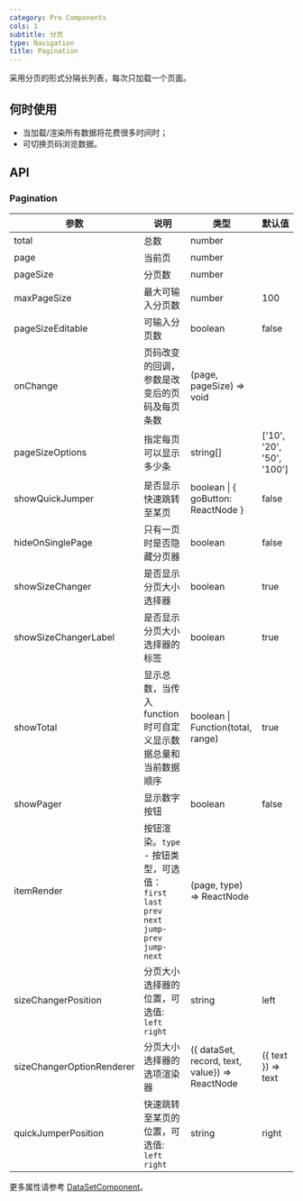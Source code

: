 ```yaml
---
category: Pro Components
cols: 1
subtitle: 分页
type: Navigation
title: Pagination
---
```


采用分页的形式分隔长列表，每次只加载一个页面。

## 何时使用

- 当加载/渲染所有数据将花费很多时间时；
- 可切换页码浏览数据。

## API

### Pagination

| 参数 | 说明 | 类型 | 默认值 |
| --- | --- | --- | --- |
| total | 总数 | number |  |
| page | 当前页 | number |  |
| pageSize | 分页数 | number |  |
| maxPageSize | 最大可输入分页数 | number | 100 |
| pageSizeEditable | 可输入分页数 | boolean | false |
| onChange | 页码改变的回调，参数是改变后的页码及每页条数 | (page, pageSize) => void |  |
| pageSizeOptions | 指定每页可以显示多少条 | string\[] | \['10', '20', '50', '100'\] |
| showQuickJumper | 是否显示快速跳转至某页 | boolean \| { goButton: ReactNode } | false |
| hideOnSinglePage | 只有一页时是否隐藏分页器 | boolean | false |
| showSizeChanger | 是否显示分页大小选择器 | boolean | true |
| showSizeChangerLabel | 是否显示分页大小选择器的标签 | boolean | true |
| showTotal | 显示总数，当传入function时可自定义显示数据总量和当前数据顺序  | boolean \| Function(total, range) | true |
| showPager | 显示数字按钮 | boolean | false |
| itemRender | 按钮渲染。`type` - 按钮类型，可选值：`first` `last` `prev` `next` `jump-prev` `jump-next` | (page, type) => ReactNode |  |
| sizeChangerPosition | 分页大小选择器的位置，可选值: `left` `right` | string | left |
| sizeChangerOptionRenderer | 分页大小选择器的选项渲染器 | ({ dataSet, record, text, value}) => ReactNode | ({ text }) => text |
| quickJumperPosition | 快速跳转至某页的位置，可选值: `left` `right` | string | right |

更多属性请参考 [DataSetComponent](/components-pro/core/#DataSetComponent)。
